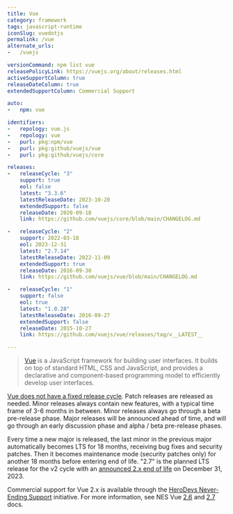 ```yaml
---
title: Vue
category: framework
tags: javascript-runtime
iconSlug: vuedotjs
permalink: /vue
alternate_urls:
-   /vuejs

versionCommand: npm list vue
releasePolicyLink: https://vuejs.org/about/releases.html
activeSupportColumn: true
releaseDateColumn: true
extendedSupportColumn: Commercial Support

auto:
-   npm: vue

identifiers:
-   repology: vue.js
-   repology: vue
-   purl: pkg:npm/vue
-   purl: pkg:github/vuejs/vue
-   purl: pkg:github/vuejs/core

releases:
-   releaseCycle: "3"
    support: true
    eol: false
    latest: "3.3.6"
    latestReleaseDate: 2023-10-20
    extendedSupport: false
    releaseDate: 2020-09-18
    link: https://github.com/vuejs/core/blob/main/CHANGELOG.md

-   releaseCycle: "2"
    support: 2022-03-18
    eol: 2023-12-31
    latest: "2.7.14"
    latestReleaseDate: 2022-11-09
    extendedSupport: true
    releaseDate: 2016-09-30
    link: https://github.com/vuejs/vue/blob/main/CHANGELOG.md

-   releaseCycle: "1"
    support: false
    eol: true
    latest: "1.0.28"
    latestReleaseDate: 2016-09-27
    extendedSupport: false
    releaseDate: 2015-10-27
    link: https://github.com/vuejs/vue/releases/tag/v__LATEST__

---
```


> [Vue](https://vuejs.org/) is a JavaScript framework for building user interfaces. It builds on top
> of standard HTML, CSS and JavaScript, and provides a declarative and component-based programming
> model to efficiently develop user interfaces.

[Vue does not have a fixed release cycle](https://vuejs.org/about/releases.html). Patch releases are
released as needed. Minor releases always contain new features, with a typical time frame of 3-6
months in between. Minor releases always go through a beta pre-release phase. Major releases will be
announced ahead of time, and will go through an early discussion phase and alpha / beta pre-release
phases.

Every time a new major is released, the last minor in the previous major automatically becomes LTS
for 18 months, receiving bug fixes and security patches. Then it becomes maintenance mode
(security patches only) for another 18 months before entering end of life. "2.7" is the planned LTS
release for the v2 cycle with an [announced 2.x end of life](https://v2.vuejs.org/lts/) on December 31, 2023.

Commercial support for Vue 2.x is available through the [HeroDevs Never-Ending Support](https://www.herodevs.com/support/nes-vue) initiative. For more information, see NES Vue [2.6](https://docs.herodevs.com/docs/vue2/2.6) and
[2.7](https://docs.herodevs.com/docs/vue2/2.7) docs.

